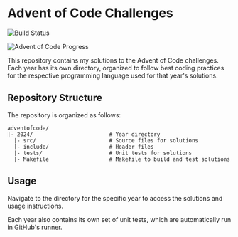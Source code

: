 # Advent of Code Challenges

![Build Status](https://img.shields.io/github/workflows/status/h3r0toz3r0/adventofcode/ci?label=build)

![Advent of Code Progress](https://img.shields.io/badge/completion-0%2F24-green)

This repository contains my solutions to the Advent of Code challenges. Each year has its own directory, organized to follow best coding practices for the respective programming language used for that year's solutions.

## Repository Structure

The repository is organized as follows:

```
adventofcode/
|- 2024/                        # Year directory
  |- src/                       # Source files for solutions
  |- include/                   # Header files
  |- tests/                     # Unit tests for solutions
  |- Makefile                   # Makefile to build and test solutions
```

## Usage

Navigate to the directory for the specific year to access the solutions and usage instructions.

Each year also contains its own set of unit tests, which are automatically run in GitHub's runner.
